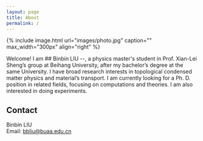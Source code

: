 ```yaml
---
layout: page
title: About
permalink: /
---
```


{% include image.html url="images/photo.jpg" caption="" max_width="300px" align="right" %}

Welcome! I am ## Binbin LIU --, a physics master's student in Prof. Xian-Lei Sheng’s group at Beihang University, after my bachelor’s degree at the same University. I have broad research interests in topological condensed matter physics and material’s transport. I am currently looking for a Ph. D. position in related fields, focusing on computations and theories. I am also interested in doing experiments.

## Contact

Binbin LIU <br />
Email: [bbliu@buaa.edu.cn]


<!-- 
[Yavin] <br />
[Yavin]: https://en.wikipedia.org/wiki/Yavin
-->
[bbliu@buaa.edu.cn]: mailto:bbliu@buaa.edu.cn
